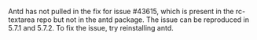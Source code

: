 Antd has not pulled in the fix for issue #43615, which is present in the rc-textarea repo but not in the antd package. The issue can be reproduced in 5.7.1 and 5.7.2. To fix the issue, try reinstalling antd.
